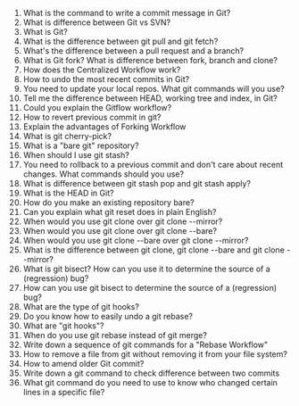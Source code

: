 1. What is the command to write a commit message in Git?
2. What is difference between Git vs SVN?
3. What is Git?
4. What is the difference between git pull and git fetch?
5. What's the difference between a pull request and a branch?
6. What is Git fork? What is difference between fork, branch and clone?
7. How does the Centralized Workflow work?
8. How to undo the most recent commits in Git?
9. You need to update your local repos. What git commands will you use?
10. Tell me the difference between HEAD, working tree and index, in Git?
11. Could you explain the Gitflow workflow?
12. How to revert previous commit in git?
13. Explain the advantages of Forking Workflow
14. What is git cherry-pick?
15. What is a "bare git" repository?
16. When should I use git stash?
17. You need to rollback to a previous commit and don't care about recent changes. What commands should you use?
18. What is difference between git stash pop and git stash apply?
19. What is the HEAD in Git?
20. How do you make an existing repository bare?
21. Can you explain what git reset does in plain English?
22. When would you use git clone over git clone --mirror?
23. When would you use git clone over git clone --bare?
24. When would you use git clone --bare over git clone --mirror?
25. What is the difference between git clone, git clone --bare and git clone --mirror?
26. What is git bisect? How can you use it to determine the source of a (regression) bug?
27. How can you use git bisect to determine the source of a (regression) bug?
28. What are the type of git hooks?
29. Do you know how to easily undo a git rebase?
30. What are "git hooks"?
31. When do you use git rebase instead of git merge?
32. Write down a sequence of git commands for a "Rebase Workflow"
33. How to remove a file from git without removing it from your file system?
34. How to amend older Git commit?
35. Write down a git command to check difference between two commits
36. What git command do you need to use to know who changed certain lines in a specific file?
